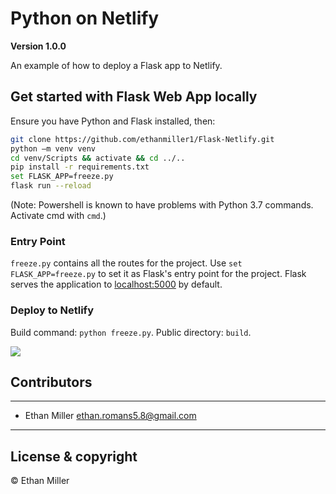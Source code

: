 # Python on Netlify

**Version 1.0.0**

An example of how to deploy a Flask app to Netlify.


## Get started with Flask Web App locally

Ensure you have Python and Flask installed, then:

``` bash
git clone https://github.com/ethanmiller1/Flask-Netlify.git
python –m venv venv
cd venv/Scripts && activate && cd ../..
pip install -r requirements.txt
set FLASK_APP=freeze.py
flask run --reload
```

(Note: Powershell is known to have problems with Python 3.7 commands. Activate cmd with `cmd`.)

### Entry Point

`freeze.py` contains all the routes for the project. Use `set FLASK_APP=freeze.py` to set it as Flask's entry point for the project. Flask serves the application to [localhost:5000](localhost:5000 "Port 5000") by default.

### Deploy to Netlify

Build command: `python freeze.py`.
Public directory: `build`.

![](https://miro.medium.com/max/700/1*kPMjcU3kUaoJ9DmamhlcRA.png)

## Contributors

---

- Ethan Miller <ethan.romans5.8@gmail.com>

---

## License & copyright

© Ethan Miller
